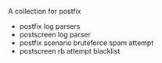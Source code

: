 A collection for postfix
 * postfix log parsers
 * postscreen log parser
 * postfix scenario bruteforce spam attempt
 * postscreen rb attempt blacklist
